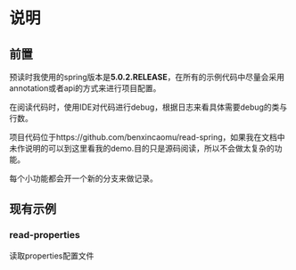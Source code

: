 # 说明

## 前置

预读时我使用的spring版本是**5.0.2.RELEASE**，在所有的示例代码中尽量会采用annotation或者api的方式来进行项目配置。

在阅读代码时，使用IDE对代码进行debug，根据日志来看具体需要debug的类与行数。

项目代码位于https://github.com/benxincaomu/read-spring，如果我在文档中未作说明的可以到这里看我的demo.目的只是源码阅读，所以不会做太复杂的功能。

每个小功能都会开一个新的分支来做记录。

## 现有示例

### read-properties

读取properties配置文件






